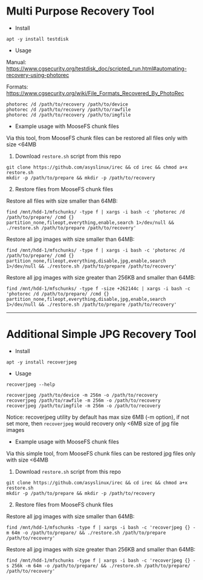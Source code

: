 # Multi Purpose Recovery Tool

- Install
```
apt -y install testdisk
```

- Usage

Manual: https://www.cgsecurity.org/testdisk_doc/scripted_run.html#automating-recovery-using-photorec

Formats: https://www.cgsecurity.org/wiki/File_Formats_Recovered_By_PhotoRec

```
photorec /d /path/to/recovery /path/to/device
photorec /d /path/to/recovery /path/to/rawfile
photorec /d /path/to/recovery /path/to/imgfile
```

- Example usage with MooseFS chunk files

Via this tool, from MooseFS chunk files can be restored all files only with size <64MB

1. Download `restore.sh` script from this repo 

```
git clone https://github.com/asyslinux/irec && cd irec && chmod a+x restore.sh
mkdir -p /path/to/prepare && mkdir -p /path/to/recovery
```

2. Restore files from MooseFS chunk files

Restore all files with size smaller than 64MB:

```
find /mnt/hdd-1/mfschunks/ -type f | xargs -i bash -c 'photorec /d /path/to/prepare/ /cmd {} partition_none,fileopt,everything,enable,search 1>/dev/null && ./restore.sh /path/to/prepare /path/to/recovery'
```

Restore all jpg images with size smaller than 64MB:

```
find /mnt/hdd-1/mfschunks/ -type f | xargs -i bash -c 'photorec /d /path/to/prepare/ /cmd {} partition_none,fileopt,everything,disable,jpg,enable,search 1>/dev/null && ./restore.sh /path/to/prepare /path/to/recovery'
```

Restore all jpg images with size greater than 256KB and smaller than 64MB:

```
find /mnt/hdd-1/mfschunks/ -type f -size +262144c | xargs -i bash -c 'photorec /d /path/to/prepare/ /cmd {} partition_none,fileopt,everything,disable,jpg,enable,search 1>/dev/null && ./restore.sh /path/to/prepare /path/to/recovery'
```

-----------------------------------------------------------------------------------------------------------------------

# Additional Simple JPG Recovery Tool

- Install
```
apt -y install recoverjpeg
```

- Usage
```
recoverjpeg --help

recoverjpeg /path/to/device -m 256m -o /path/to/recovery
recoverjpeg /path/to/rawfile -m 256m -o /path/to/recovery
recoverjpeg /path/to/imgfile -m 256m -o /path/to/recovery
```

Notice: recoverjpeg utility by default has max size 6MB (-m option), if not set more, then `recoverjpeg` would recovery only <6MB size of jpg file images

- Example usage with MooseFS chunk files

Via this simple tool, from MooseFS chunk files can be restored jpg files only with size <64MB

1. Download `restore.sh` script from this repo 

```
git clone https://github.com/asyslinux/irec && cd irec && chmod a+x restore.sh
mkdir -p /path/to/prepare && mkdir -p /path/to/recovery
```

2. Restore files from MooseFS chunk files

Restore all jpg images with size smaller than 64MB:
```
find /mnt/hdd-1/mfschunks -type f | xargs -i bash -c 'recoverjpeg {} -m 64m -o /path/to/prepare/ && ./restore.sh /path/to/prepare /path/to/recovery'
```

Restore all jpg images with size greater than 256KB and smaller than 64MB:
```
find /mnt/hdd-1/mfschunks -type f | xargs -i bash -c 'recoverjpeg {} -s 256k -m 64m -o /path/to/prepare/ && ./restore.sh /path/to/prepare/ /path/to/recovery'
```
